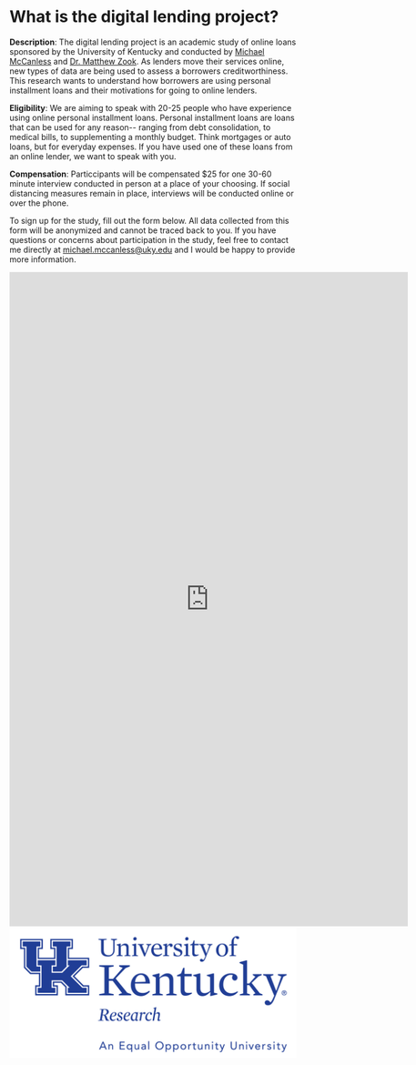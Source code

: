 # What is the digital lending project? 

**Description**: The digital lending project is an academic study of online loans sponsored by the University of Kentucky and conducted by [Michael McCanless](https://geography.as.uky.edu/users/mjmc273) and [Dr. Matthew Zook](https://geography.as.uky.edu/users/zook). As lenders move their services online, new types of data are being used to assess a borrowers creditworthiness. This research wants to understand how borrowers are using personal installment loans and their motivations for going to online lenders. 

**Eligibility**: We are aiming to speak with 20-25 people who have experience using online personal installment loans. Personal installment loans are loans that can be used for any reason-- ranging from debt consolidation, to medical bills, to supplementing a monthly budget. Think mortgages or auto loans, but for everyday expenses. If you have used one of these loans from an online lender, we want to speak with you. 

**Compensation**: Particcipants will be compensated $25 for one 30-60 minute interview conducted in person at a place of your choosing. If social distancing measures remain in place, interviews will be conducted online or over the phone.

To sign up for the study, fill out the form below. All data collected from this form will be anonymized and cannot be traced back to you. If you have questions or concerns about participation in the study, feel free to contact me directly at michael.mccanless@uky.edu and I would be happy to provide more information. 

<iframe src="https://docs.google.com/forms/d/e/1FAIpQLSdSxXiMhsMAXsz0mo0kZg4A3T_elcVnt23WyapckgCjDjSsXA/viewform?embedded=true" width="700" height="1150" frameborder="0" marginheight="0" marginwidth="0">Loading…</iframe>
<img src="images/Research-EOE-286%20(2).jpg" width="700" >
